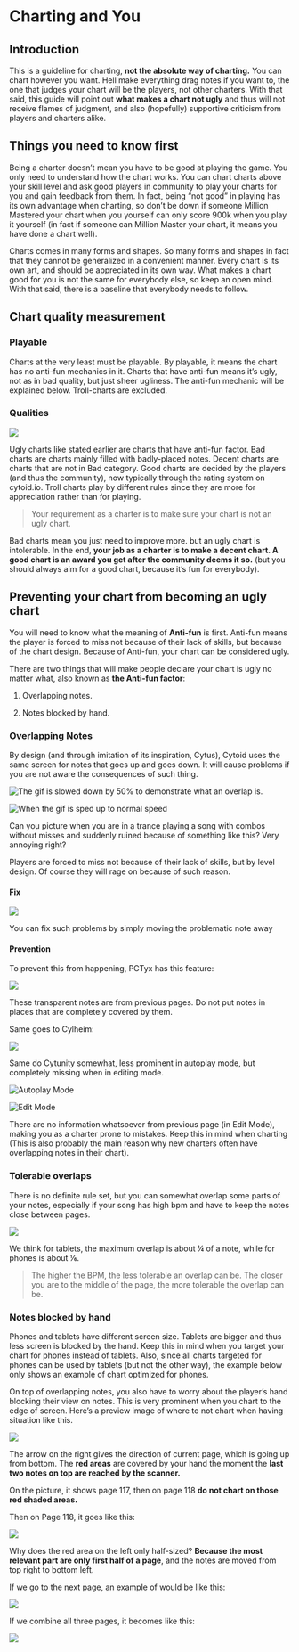 # Charting and You

## Introduction

This is a guideline for charting, **not the absolute way of charting.** You can chart however you want. Hell make everything drag notes if you want to, the one that judges your chart will be the players, not other charters. With that said, this guide will point out **what makes a chart not ugly** and thus will not receive flames of judgment, and also (hopefully) supportive criticism from players and charters alike.

## Things you need to know first

Being a charter doesn’t mean you have to be good at playing the game. You only need to understand how the chart works. You can chart charts above your skill level and ask good players in community to play your charts for you and gain feedback from them. In fact, being “not good” in playing has its own advantage when charting, so don’t be down if someone Million Mastered your chart when you yourself can only score 900k when you play it yourself (in fact if someone can Million Master your chart, it means you have done a chart well).

Charts comes in many forms and shapes. So many forms and shapes in fact that they cannot be generalized in a convenient manner. Every chart is its own art, and should be appreciated in its own way. What makes a chart good for you is not the same for everybody else, so keep an open mind. With that said, there is a baseline that everybody needs to follow.

## Chart quality measurement

### Playable

Charts at the very least must be playable. By playable, it means the chart has no anti-fun mechanics in it. Charts that have anti-fun means it’s ugly, not as in bad quality, but just sheer ugliness. The anti-fun mechanic will be explained below. Troll-charts are excluded.

### Qualities

![](./_sources_charting_and_you.md/1.webp)

Ugly charts like stated earlier are charts that have anti-fun factor. Bad charts are charts mainly filled with badly-placed notes. Decent charts are charts that are not in Bad category. Good charts are decided by the players (and thus the community), now typically through the rating system on cytoid.io. Troll charts play by different rules since they are more for appreciation rather than for playing.
> Your requirement as a charter is to make sure your chart is not an ugly chart.

Bad charts mean you just need to improve more. but an ugly chart is intolerable. In the end, **your job as a charter is to make a decent chart. A good chart is an award you get after the community deems it so.** (but you should always aim for a good chart, because it’s fun for everybody).

## Preventing your chart from becoming an ugly chart

You will need to know what the meaning of **Anti-fun** is first. Anti-fun means the player is forced to miss not because of their lack of skills, but because of the chart design. Because of Anti-fun, your chart can be considered ugly.

There are two things that will make people declare your chart is ugly no matter what, also known as **the Anti-fun factor**:

1. Overlapping notes.

2. Notes blocked by hand.

### Overlapping Notes

By design (and through imitation of its inspiration, Cytus), Cytoid uses the same screen for notes that goes up and goes down. It will cause problems if you are not aware the consequences of such thing.

![The gif is slowed down by 50% to demonstrate what an overlap is.](./_sources_charting_and_you.md/2.gif)

![When the gif is sped up to normal speed](./_sources_charting_and_you.md/3.gif)

Can you picture when you are in a trance playing a song with combos without misses and suddenly ruined because of something like this? Very annoying right?

Players are forced to miss not because of their lack of skills, but by level design. Of course they will rage on because of such reason.

#### Fix

![](./_sources_charting_and_you.md/4.gif)

You can fix such problems by simply moving the problematic note away

#### Prevention

To prevent this from happening, PCTyx has this feature:

![](./_sources_charting_and_you.md/5.webp)

These transparent notes are from previous pages. Do not put notes in places that are completely covered by them.

Same goes to Cylheim:

![](./_sources_charting_and_you.md/6.webp)

Same do Cytunity somewhat, less prominent in autoplay mode, but completely missing when in editing mode.

![Autoplay Mode](./_sources_charting_and_you.md/7.webp)

![Edit Mode](./_sources_charting_and_you.md/8.webp)

There are no information whatsoever from previous page (in Edit Mode), making you as a charter prone to mistakes. Keep this in mind when charting (This is also probably the main reason why new charters often have overlapping notes in their chart).

### Tolerable overlaps

There is no definite rule set, but you can somewhat overlap some parts of your notes, especially if your song has high bpm and have to keep the notes close between pages.

![](./_sources_charting_and_you.md/9.webp)

We think for tablets, the maximum overlap is about ¼ of a note, while for phones is about ⅙.

> The higher the BPM, the less tolerable an overlap can be. The closer you are to the middle of the page, the more tolerable the overlap can be.

### Notes blocked by hand

Phones and tablets have different screen size. Tablets are bigger and thus less screen is blocked by the hand. Keep this in mind when you target your chart for phones instead of tablets. Also, since all charts targeted for phones can be used by tablets (but not the other way), the example below only shows an example of chart optimized for phones.

On top of overlapping notes, you also have to worry about the player’s hand blocking their view on notes. This is very prominent when you chart to the edge of screen. Here’s a preview image of where to not chart when having situation like this.

![](./_sources_charting_and_you.md/10.webp)

The arrow on the right gives the direction of current page, which is going up from bottom. The **red areas** are covered by your hand the moment the **last two notes on top are reached by the scanner.**

On the picture, it shows page 117, then on page 118 **do not chart on those red shaded areas.**

Then on Page 118, it goes like this:

![](./_sources_charting_and_you.md/11.webp)

Why does the red area on the left only half-sized? **Because the most relevant part are only first half of a page**, and the notes are moved from top right to bottom left.

If we go to the next page, an example of would be like this:

![](./_sources_charting_and_you.md/12.webp)

If we combine all three pages, it becomes like this:

![](./_sources_charting_and_you.md/13.gif)
